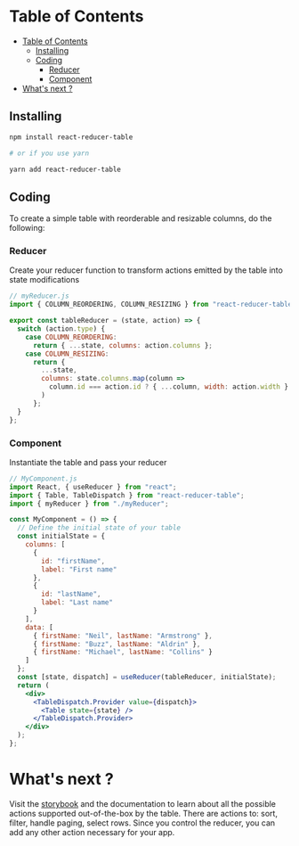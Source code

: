 # Table of Contents

- [Table of Contents](#table-of-contents)
  - [Installing](#installing)
  - [Coding](#coding)
    - [Reducer](#reducer)
    - [Component](#component)
- [What's next ?](#whats-next)

## Installing

```sh
npm install react-reducer-table

# or if you use yarn

yarn add react-reducer-table
```

## Coding

To create a simple table with reorderable and resizable columns, do the following:

### Reducer

Create your reducer function to transform actions emitted by the table into state modifications

```jsx
// myReducer.js
import { COLUMN_REORDERING, COLUMN_RESIZING } from "react-reducer-table";

export const tableReducer = (state, action) => {
  switch (action.type) {
    case COLUMN_REORDERING:
      return { ...state, columns: action.columns };
    case COLUMN_RESIZING:
      return {
        ...state,
        columns: state.columns.map(column =>
          column.id === action.id ? { ...column, width: action.width } : column
        )
      };
  }
};
```

### Component

Instantiate the table and pass your reducer

```jsx
// MyComponent.js
import React, { useReducer } from "react";
import { Table, TableDispatch } from "react-reducer-table";
import { myReducer } from "./myReducer";

const MyComponent = () => {
  // Define the initial state of your table
  const initialState = {
    columns: [
      {
        id: "firstName",
        label: "First name"
      },
      {
        id: "lastName",
        label: "Last name"
      }
    ],
    data: [
      { firstName: "Neil", lastName: "Armstrong" },
      { firstName: "Buzz", lastName: "Aldrin" },
      { firstName: "Michael", lastName: "Collins" }
    ]
  };
  const [state, dispatch] = useReducer(tableReducer, initialState);
  return (
    <div>
      <TableDispatch.Provider value={dispatch}>
        <Table state={state} />
      </TableDispatch.Provider>
    </div>
  );
};
```

# What's next ?

Visit the [storybook](https://ulgaal.github.io/react-reducer-table/storybook-static/) and the documentation to learn about all the possible actions supported out-of-the-box by the table. There are actions to: sort, filter, handle paging, select rows. Since you control the reducer, you can add any other action necessary for your app.

